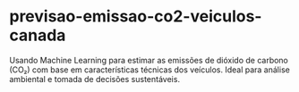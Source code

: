 # previsao-emissao-co2-veiculos-canada
Usando Machine Learning para estimar as emissões de dióxido de carbono (CO₂) com base em características técnicas dos veículos. Ideal para análise ambiental e tomada de decisões sustentáveis.
